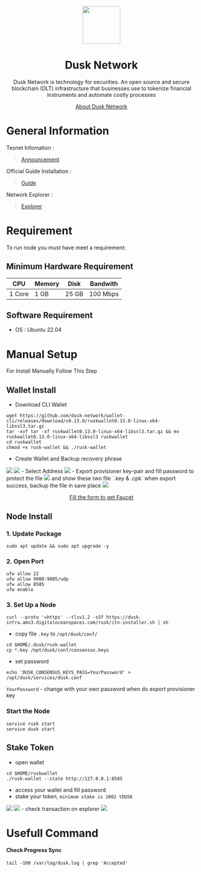<p align="center">
    <img height="100" height="auto" src="https://user-images.githubusercontent.com/56349947/205318364-965663f3-f9e4-4010-9e82-d4f5d29e9f4e.svg">
</p>
<h1 align='center'>Dusk Network</h1>
<p align='center'>Dusk Network is technology for securities. An open source and secure blockchain (DLT) infrastructure that businesses use to tokenize financial instruments and automate costly processes</p>
<p align='center'>
    <a href="https://dusk.network/">About Dusk Network</a>
</p>

# General Information

Tesnet Infomation :
> [Announcement](https://dusk.network/news/dusk-network-to-launch-rolling-incentivized-testnet-activities)

Official Guide Installation :
> [Guide](https://dusk.network/pages/incentivized-testnet)

Network Explorer :
>[Explorer](https://explorer.dusk.network/)

# Requirement
To run node you must have meet a requirement:
## Minimum Hardware Requirement
|   CPU  | Memory | Disk  | Bandwith |
|--------|--------|-------|----------|
| 1 Core |  1 GB  | 25 GB | 100 Mbps |
## Software Requirement
- OS    : Ubuntu 22.04

# Manual Setup
For Install Manually Follow This Step

## Wallet Install
- Download CLI Wallet
```
wget https://github.com/dusk-network/wallet-cli/releases/download/v0.13.0/ruskwallet0.13.0-linux-x64-libssl3.tar.gz
tar -xvf tar -xf ruskwallet0.13.0-linux-x64-libssl3.tar.gz && mv ruskwallet0.13.0-linux-x64-libssl3 ruskwallet
cd ruskwallet
chmod +x rusk-wallet && ./rusk-wallet
```
- Create Wallet and Backup recovery phrase
<img src="https://lh5.googleusercontent.com/LtZ72tI1L_RXl29lAjxZzWMpuaF5xRqwmxm8EKkM4uhKi5MvbTjE2CNszKOVqS3r9RyU4uGnkIgRpEIKWuBJC_lwW9cpzkaEtwvG8uKag5cI0l-wevrZIABQqNkkaspP5XdcUKilDhB94UAFkcNdzRn0MFSdud2-MlhtLvJG49FD93jYSOnhLxaxWldRlw">
<img src="https://lh6.googleusercontent.com/zLBOd2yxH80CzL9-q-a_ELaKv9tlEMexSumGG4CCX4mMsNDCgk1bOe4Ppp1H7uzyg5ThSk6k2bK98UaJE2oWpAP_6ApO9uuRU7Y_5oK8wctrBexckRk_K871sFaqe75NFyHNHDRfBHt9heqzDffxtPME3DoLxopCdvSdxQAZ1wXr5Ffr1dzzHhL_yr6VNw">
- Select Address
<img src="https://lh6.googleusercontent.com/i-40brTLabk5nhxAThM_Q5iXe4SimGfdPnOKDvHbH7gUV_r4Zkn-i6Qm-O821eW80aRgWZhkUSTJwvgCnrC8KDf0oCrlHTMWvN4VYNRjJhdQp7PfwjG1j6kM6gbklom_aSt3sHAsi3p5dcNntZVEFNHC05UXlMcy3Y3ojXrD8gmfZi_fkXkVoVpL950EKw">
- Export provisioner key-pair and fill password to protect the file
<img src="https://lh4.googleusercontent.com/b-HsbMRGnDWnAVh4-NodBi8-0evB5jC_LhOLcQbsMrszWMqDKbZ03TD9lWGM651TzsxrZNFZ5yDBu5MAEdH5THulUM8cKAZ_T4UebAUU6JAb_fkXIxI_9FYJkpnvkwuyqKe6ISZqR2Gd8esi0Rl6zFywt-ZAK3S1ZiCogKWEt8wNevK0Clikq-lp_HcLTA">
and show these two file `.key & .cpk` when export success, backup the file in save place
<img src="https://lh6.googleusercontent.com/dPBSfyqf8GrS1MSi2DykX0tlGl1OR4cJmN6UYU2xs327QacO4YzROpunm2Lbnhe52q2jQOsCvrY6fCpa1xB33DZuPBFmMHZ5l66pYSZWKBFvVf2Ud1icA_wdbPxm9oXilvntXtassOoh2fZQLhP0sOxs5GxYnhWm-v8l4in-x-r5yhYMpknZSMt3Y-BLCQ">

<p align="center">
    <a href="https://forms.gle/3h4wDbab9f6bZ68L8" target="_blank">Fill the form to get Faucet</a>
</p>

## Node Install
### 1. Update Package
```
sudo apt update && sudo apt upgrade -y 
```
### 2. Open Port
```
ufw allow 22
ufw allow 9000:9005/udp
ufw allow 8585
ufw enable
```
### 3. Set Up a Node
```
curl --proto '=https' --tlsv1.2 -sSf https://dusk-infra.ams3.digitaloceanspaces.com/rusk/itn-installer.sh | sh
```
- copy file `.key` to `/opt/dusk/conf/`
```
cd $HOME/.dusk/rusk-wallet
cp *.key /opt/dusk/conf/consensus.keys
```
- set password
```
echo 'DUSK_CONSENSUS_KEYS_PASS=YourPassword' > /opt/dusk/services/dusk.conf
```
`YourPassword` - change with your own password when do export provisioner key

### Start the Node
```
service rusk start
service dusk start
```
## Stake Token
- open wallet
```
cd $HOME/ruskwallet
./rusk-wallet --state http://127.0.0.1:8585
```
- access your wallet and fill password
- stake your token, `minimum stake is 1002 tDUSK`
<img src="https://lh6.googleusercontent.com/jDFCInEU9bdWyrQiltb98eYnCsz9Wlu2CDicUFBRpp1jKnsyaPY_J04I6UJILQetwoZwzACEX9vw5AXqjUyrgNh-RhWnhW05PbVKannSbWITEt9FcADUdijBiNj_LhyeWk658oFZj61kj9p5TAh05FwfE1Dp9Du5RtjlINyg1L67cV9zIQ9Qd5d9Zx53SA">
<img src="https://lh3.googleusercontent.com/rtMSw_UzEEWeqsw8T6C5j9_ljdRlrC5fFVW8SI24I6Tf5fRkWADGipUK12f9DJSPTgPx42o5nDg5KJu3d505CU9jpf4H5dnftEktAPYjW16vtE_JmLfte5VEtE_RCzM13NIH1Fzk7v101mFp-_BJb7v3toANega9Rlejfw72Sb-ANBAXUlS0WiYn5oqV9g">
- check transaction on explorer
<img src="https://lh5.googleusercontent.com/60c0e1iFW-sHDQSbtDSGKOuLH_r4nNFGsLsZKAJCkkvG9qLtGyB632LjhC6nCHCOnwcWYT5vBvkW4KMy3slQZUoCxAl-BmfEvl7sCVeVwaqP9U7I5QBqNnUUzEiF_i4NkP-HNcZsFEjiuEWi4wt18IP-PovxxCsbn17KuJ2gGtvQ-WuKFqGEcZKBMHj-YA">

# Usefull Command
#### Check Progress Sync
```
tail -100 /var/log/dusk.log | grep 'Accepted'
```